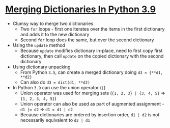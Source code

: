 # [Merging Dictionaries In Python 3.9](https://towardsdatascience.com/merging-dictionaries-in-python-3-9-3b0409aa91a8)

* Clumsy way to merge two dictionaries
  * Two `for` loops - first one iterates over the items in the first dictionary and adds it to the new dictionary
  * Second `for` loop does the same, but over the second dictionary
* Using the `update` method
  * Because `update` modifies dictionary in-place, need to first copy first dictionary, then call `update` on the copied dictionary with the second dictionary
* Using dictionary unpacking
  * From Python `3.5`, can create a merged dictionary doing `d3 = {**d1, **d2}`
  * Can also do `d3 = dict(d1, **d2)`
* In Python `3.9` can use the union operator (`|`)
  * Union operator was used for merging sets (`{1, 2, 3} | {3, 4, 5}` => `{1, 2, 3, 4, 5}`)
  * Union operator can also be used as part of augmented assignment - `d1 |= d2` => `d1 = d1 | d2`
  * Because dictionaries are ordered by insertion order, `d1 | d2` is not necessarily equivalent to `d2 | d1`